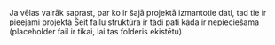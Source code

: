 Ja vēlas vairāk saprast, par ko ir šajā projektā izmantotie dati, tad tie ir pieejami projektā
Šeit failu struktūra ir tādi pati kāda ir nepieciešama (placeholder fail ir tikai, lai tas folderis ekistētu)
